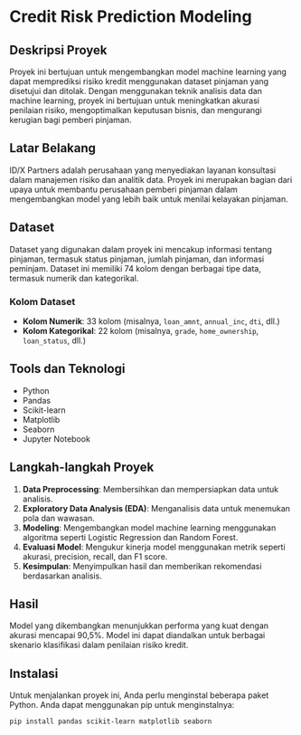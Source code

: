 # Credit Risk Prediction Modeling

## Deskripsi Proyek
Proyek ini bertujuan untuk mengembangkan model machine learning yang dapat memprediksi risiko kredit menggunakan dataset pinjaman yang disetujui dan ditolak. Dengan menggunakan teknik analisis data dan machine learning, proyek ini bertujuan untuk meningkatkan akurasi penilaian risiko, mengoptimalkan keputusan bisnis, dan mengurangi kerugian bagi pemberi pinjaman.

## Latar Belakang
ID/X Partners adalah perusahaan yang menyediakan layanan konsultasi dalam manajemen risiko dan analitik data. Proyek ini merupakan bagian dari upaya untuk membantu perusahaan pemberi pinjaman dalam mengembangkan model yang lebih baik untuk menilai kelayakan pinjaman.

## Dataset
Dataset yang digunakan dalam proyek ini mencakup informasi tentang pinjaman, termasuk status pinjaman, jumlah pinjaman, dan informasi peminjam. Dataset ini memiliki 74 kolom dengan berbagai tipe data, termasuk numerik dan kategorikal.

### Kolom Dataset
- **Kolom Numerik**: 33 kolom (misalnya, `loan_amnt`, `annual_inc`, `dti`, dll.)
- **Kolom Kategorikal**: 22 kolom (misalnya, `grade`, `home_ownership`, `loan_status`, dll.)

## Tools dan Teknologi
- Python
- Pandas
- Scikit-learn
- Matplotlib
- Seaborn
- Jupyter Notebook

## Langkah-langkah Proyek
1. **Data Preprocessing**: Membersihkan dan mempersiapkan data untuk analisis.
2. **Exploratory Data Analysis (EDA)**: Menganalisis data untuk menemukan pola dan wawasan.
3. **Modeling**: Mengembangkan model machine learning menggunakan algoritma seperti Logistic Regression dan Random Forest.
4. **Evaluasi Model**: Mengukur kinerja model menggunakan metrik seperti akurasi, precision, recall, dan F1 score.
5. **Kesimpulan**: Menyimpulkan hasil dan memberikan rekomendasi berdasarkan analisis.

## Hasil
Model yang dikembangkan menunjukkan performa yang kuat dengan akurasi mencapai 90,5%. Model ini dapat diandalkan untuk berbagai skenario klasifikasi dalam penilaian risiko kredit.

## Instalasi
Untuk menjalankan proyek ini, Anda perlu menginstal beberapa paket Python. Anda dapat menggunakan pip untuk menginstalnya:

```bash
pip install pandas scikit-learn matplotlib seaborn
